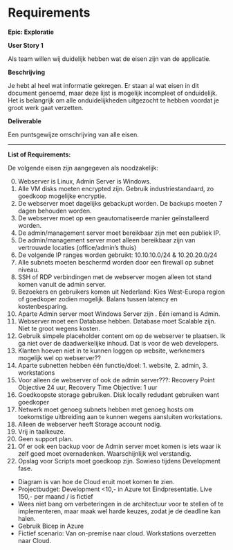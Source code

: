 
# Requirements

__Epic: Exploratie__

__User Story 1__

Als team willen wij duidelijk hebben wat de eisen zijn van de applicatie.

__Beschrijving__
	
Je hebt al heel wat informatie gekregen. Er staan al wat eisen in dit document genoemd, maar deze lijst is mogelijk incompleet of onduidelijk. Het is belangrijk om alle onduidelijkheden uitgezocht te hebben voordat je groot werk gaat verzetten.

__Deliverable__
	
Een puntsgewijze omschrijving van alle eisen.

---

__List of Requirements:__

De volgende eisen zijn aangegeven als noodzakelijk:

0.	Webserver is Linux, Admin Server is Windows.
1.	Alle VM disks moeten encrypted zijn. Gebruik industriestandaard, zo goedkoop mogelijke encryptie.
2.	De webserver moet dagelijks gebackupt worden. De backups moeten 7 dagen behouden worden.
3.	De webserver moet op een geautomatiseerde manier geïnstalleerd worden.
4.	De admin/management server moet bereikbaar zijn met een publiek IP.
5.	De admin/management server moet alleen bereikbaar zijn van vertrouwde locaties (office/admin’s thuis)
6.	De volgende IP ranges worden gebruikt: 10.10.10.0/24 & 10.20.20.0/24
7.	Alle subnets moeten beschermd worden door een firewall op subnet niveau.
8.	SSH of RDP verbindingen met de webserver mogen alleen tot stand komen vanuit de admin server.
9.	Bezoekers en gebruikers komen uit Nederland: Kies West-Europa region of goedkoper zodien mogelijk. Balans tussen latency en kostenbesparing.
10. Aparte Admin server moet Windows Server zijn . Één iemand is Admin.
11.	Webserver moet een Database hebben. Database moet Scalable zijn. Niet te groot wegens kosten.
12.	Gebruik simpele placeholder content om op de webserver te plaatsen. Ik ga niet over de daadwerkelijke inhoud. Dat is voor de web developers.
13. Klanten hoeven niet in te kunnen loggen op website, werknemers mogelijk wel op webserver??
14.	Aparte subnetten hebben één functie/doel: 1. website, 2. admin, 3. workstations
15.	Voor alleen de webserver of ook de admin server???: Recovery Point Objective 24 uur, Recovery Time Objective: 1 uur
16. Goedkoopste storage gebruiken. Disk locally redudant gebruiken want goedkoper
17.	Netwerk moet genoeg subnets hebben met genoeg hosts om toekomstige uitbreiding aan te kunnen wegens aansluiten workstations.
18.	Alleen de webserver heeft Storage account nodig.
19.	Vrij in taalkeuze.
20.	Geen support plan.
21.	Of er ook een backup voor de Admin server moet komen is iets waar ik zelf goed moet overnadenken. Waarschijnlijk wel verstandig.
22.	Opslag voor Scripts moet goedkoop zijn. Sowieso tijdens Development fase.

*	Diagram is van hoe de Cloud eruit moet komen te zien.
*	Projectbudget: Development <10,- in Azure tot Eindpresentatie. Live 150,- per maand / is fictief
*	Wees niet bang om verbeteringen in de architectuur voor te stellen of te implementeren, maar maak wel harde keuzes, zodat je de deadline kan halen.
*	Gebruik Bicep in Azure
*	Fictief scenario: Van on-premise naar cloud. Workstations overzetten naar Cloud.




